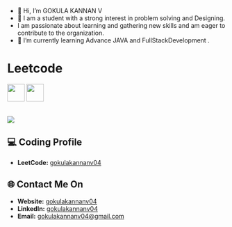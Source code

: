 

- 👋 Hi, I’m GOKULA KANNAN V
- 👀 I am a student with a strong interest in problem solving and Designing.
- I am passionate about learning and gathering new skills and am eager to contribute to the organization.
- 🌱 I’m currently learning Advance JAVA and FullStackDevelopment .


# Leetcode


<img src="https://assets.leetcode.com/static_assets/marketing/2024-50.gif" width="40px"></img>
<img src="https://assets.leetcode.com/static_assets/public/images/badges/2024/gif/2024-05.gif" width="40px"></img>

<br>
<a href="https://leetcode.com/gokulakannan04">
    <img src="https://leetcard.jacoblin.cool/gokulakannan04?=dark&font=Goldman&ext=activityy"></img>
<a>

<!------------------------------------------>

<!------------------------------------------>
<!-- SECTION: Contact me -->

## 💻 Coding Profile

- **LeetCode:** [gokulakannanv04](https://leetcode.com/u/gokulakannan04/)



## 🌐 Contact Me On

- **Website:** [gokulakannanv04](https://gokulakannan.televein.in/)
- **LinkedIn:** [gokulakannanv04](https://www.linkedin.com/in/gokula-kannan-v/)
- **Email:** <a href="mailto:gokulakannanv04@gmail.com">gokulakannanv04@gmail.com</a>

<!--

-->






